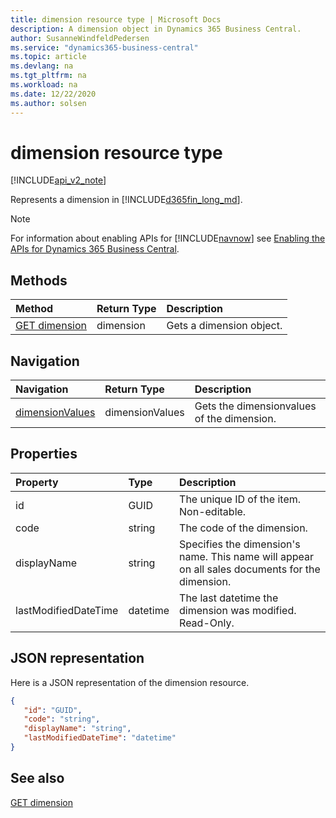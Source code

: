 ```yaml
---
title: dimension resource type | Microsoft Docs
description: A dimension object in Dynamics 365 Business Central.
author: SusanneWindfeldPedersen
ms.service: "dynamics365-business-central"
ms.topic: article
ms.devlang: na
ms.tgt_pltfrm: na
ms.workload: na
ms.date: 12/22/2020
ms.author: solsen
---
```


# dimension resource type

[!INCLUDE[api_v2_note](../../includes/api_v2_note.md)]

Represents a dimension in [!INCLUDE[d365fin_long_md](../../includes/d365fin_long_md.md)].

> [!NOTE]  
> For information about enabling APIs for [!INCLUDE[navnow](../../includes/navnow_md.md)] see [Enabling the APIs for Dynamics 365 Business Central](../enabling-apis-for-dynamics-nav.md).

## Methods
| Method | Return Type|Description |
|:--------------------|:-----------|:-------------------------|
|[GET dimension](../api/dynamics_dimension_Get.md)|dimension|Gets a dimension object.|




## Navigation

| Navigation |Return Type| Description | 
 |:----------|:----------|:-----------------|
|[dimensionValues](dynamics_dimensionvalue.md)|dimensionValues |Gets the dimensionvalues of the dimension.|


## Properties

| Property           | Type   |Description     |
|:-------------------|:-------|:---------------|
|id|GUID|The unique ID of the item. Non-editable.|
|code|string|The code of the dimension.|
|displayName|string|Specifies the dimension's name. This name will appear on all sales documents for the dimension.|
|lastModifiedDateTime|datetime|The last datetime the dimension was modified. Read-Only.|


## JSON representation

Here is a JSON representation of the dimension resource.


```json
{
   "id": "GUID",
   "code": "string",
   "displayName": "string",
   "lastModifiedDateTime": "datetime"
}
```
## See also

[GET dimension](../api/dynamics_dimension_Get.md)   

